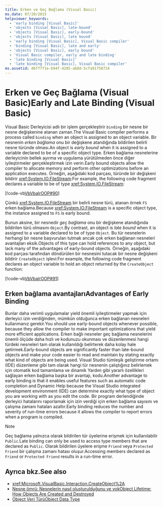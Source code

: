 ```yaml
---
title: Erken ve Geç Bağlama (Visual Basic)
ms.date: 07/20/2015
helpviewer_keywords:
  - 'early binding [Visual Basic]'
  - 'objects [Visual Basic], late-bound'
  - 'objects [Visual Basic], early-bound'
  - 'objects [Visual Basic], late bound'
  - 'early binding [Visual Basic], Visual Basic compiler'
  - 'binding [Visual Basic], late and early'
  - 'objects [Visual Basic], early bound'
  - 'Visual Basic compiler, early and late binding'
  - 'late binding [Visual Basic]'
  - 'late binding [Visual Basic], Visual Basic compiler'
ms.assetid: d6ff7f1e-b94f-4205-ab8d-5cfa91758724
---
```

# <a name="early-and-late-binding-visual-basic"></a><span data-ttu-id="5bc33-102">Erken ve Geç Bağlama (Visual Basic)</span><span class="sxs-lookup"><span data-stu-id="5bc33-102">Early and Late Binding (Visual Basic)</span></span>
<span data-ttu-id="5bc33-103">Visual Basic Derleyicisi adlı bir işlem gerçekleştirir `binding` bir nesne bir nesne değişkenine atanan zaman.</span><span class="sxs-lookup"><span data-stu-id="5bc33-103">The Visual Basic compiler performs a process called `binding` when an object is assigned to an object variable.</span></span> <span data-ttu-id="5bc33-104">Bir nesnenin *erken bağlama* onu bir değişkene atandığında bildirilen belirli nesne türünde olması.</span><span class="sxs-lookup"><span data-stu-id="5bc33-104">An object is *early bound* when it is assigned to a variable declared to be of a specific object type.</span></span> <span data-ttu-id="5bc33-105">Erken bağlama nesnelerine derleyicinin bellek ayırma ve uygulama yürütülmeden önce diğer iyileştirmeler gerçekleştirmek izin verin.</span><span class="sxs-lookup"><span data-stu-id="5bc33-105">Early bound objects allow the compiler to allocate memory and perform other optimizations before an application executes.</span></span> <span data-ttu-id="5bc33-106">Örneğin, aşağıdaki kod parçası, türünde bir değişkeni bildirir <xref:System.IO.FileStream>:</span><span class="sxs-lookup"><span data-stu-id="5bc33-106">For example, the following code fragment declares a variable to be of type <xref:System.IO.FileStream>:</span></span>  
  
 [!code-vb[VbVbalrOOP#90](../../../../visual-basic/misc/codesnippet/VisualBasic/early-and-late-binding_1.vb)]  
  
 <span data-ttu-id="5bc33-107">Çünkü <xref:System.IO.FileStream> bir belirli nesne türü, atanan örnek `FS` erken bağlama.</span><span class="sxs-lookup"><span data-stu-id="5bc33-107">Because <xref:System.IO.FileStream> is a specific object type, the instance assigned to `FS` is early bound.</span></span>  
  
 <span data-ttu-id="5bc33-108">Bunun aksine, bir nesnedir *geç bağlama* onu bir değişkene atandığında bildirilen türü olmasını `Object`.</span><span class="sxs-lookup"><span data-stu-id="5bc33-108">By contrast, an object is *late bound* when it is assigned to a variable declared to be of type `Object`.</span></span> <span data-ttu-id="5bc33-109">Bu tür nesnelerin herhangi bir nesne başvuruları tutmak ancak çok erken bağlanan nesneleri avantajları eksik.</span><span class="sxs-lookup"><span data-stu-id="5bc33-109">Objects of this type can hold references to any object, but lack many of the advantages of early-bound objects.</span></span> <span data-ttu-id="5bc33-110">Örneğin, aşağıdaki kod parçası tarafından döndürülen bir nesnesini tutacak bir nesne değişkeni bildirir `CreateObject` işlevi:</span><span class="sxs-lookup"><span data-stu-id="5bc33-110">For example, the following code fragment declares an object variable to hold an object returned by the `CreateObject` function:</span></span>  
  
 [!code-vb[VbVbalrOOP#91](../../../../visual-basic/misc/codesnippet/VisualBasic/early-and-late-binding_2.vb)]  
  
## <a name="advantages-of-early-binding"></a><span data-ttu-id="5bc33-111">Erken bağlama avantajları</span><span class="sxs-lookup"><span data-stu-id="5bc33-111">Advantages of Early Binding</span></span>  
 <span data-ttu-id="5bc33-112">Bunlar daha verimli uygulamalar yield önemli iyileştirmeler yapmak için derleyici izin verdiğinden, mümkün olduğunca erken bağlanan nesneleri kullanmanız gerekir.</span><span class="sxs-lookup"><span data-stu-id="5bc33-112">You should use early-bound objects whenever possible, because they allow the compiler to make important optimizations that yield more efficient applications.</span></span> <span data-ttu-id="5bc33-113">Erken bağlı nesneler geç bağlama nesnelerini önemli ölçüde daha hızlı ve kodunuzu okunması ve düzenlenmesi hangi türdeki nesneleri tam olarak kullanıldığı belirterek daha kolay hale getirmek.</span><span class="sxs-lookup"><span data-stu-id="5bc33-113">Early-bound objects are significantly faster than late-bound objects and make your code easier to read and maintain by stating exactly what kind of objects are being used.</span></span> <span data-ttu-id="5bc33-114">Visual Studio tümleşik geliştirme ortamı (IDE) düzenleme gibi tam olarak hangi tür nesnenin çalıştığınız belirlemek için otomatik kod tamamlama ve dinamik Yardım gibi yararlı özellikleri sağlayan erken bağlama başka bir avantajı, kodu.</span><span class="sxs-lookup"><span data-stu-id="5bc33-114">Another advantage to early binding is that it enables useful features such as automatic code completion and Dynamic Help because the Visual Studio integrated development environment (IDE) can determine exactly what type of object you are working with as you edit the code.</span></span> <span data-ttu-id="5bc33-115">Bir program derlendiğinde derleyici hatalarını raporlamak için izin verdiği için erken bağlama sayısını ve çalışma zamanı hataları azaltır.</span><span class="sxs-lookup"><span data-stu-id="5bc33-115">Early binding reduces the number and severity of run-time errors because it allows the compiler to report errors when a program is compiled.</span></span>  
  
> [!NOTE]
>  <span data-ttu-id="5bc33-116">Geç bağlama yalnızca olarak bildirilen tür üyelerine erişmek için kullanılabilir `Public`.</span><span class="sxs-lookup"><span data-stu-id="5bc33-116">Late binding can only be used to access type members that are declared as `Public`.</span></span> <span data-ttu-id="5bc33-117">Olarak bildirilen üyelere erişme `Friend` veya `Protected Friend` bir çalışma zamanı hatası oluşur.</span><span class="sxs-lookup"><span data-stu-id="5bc33-117">Accessing members declared as `Friend` or `Protected Friend` results in a run-time error.</span></span>  
  
## <a name="see-also"></a><span data-ttu-id="5bc33-118">Ayrıca bkz.</span><span class="sxs-lookup"><span data-stu-id="5bc33-118">See also</span></span>
- <xref:Microsoft.VisualBasic.Interaction.CreateObject%2A>
- [<span data-ttu-id="5bc33-119">Nesne ömrü: Nesnelerin nasıl oluşturulduğunu ve yok</span><span class="sxs-lookup"><span data-stu-id="5bc33-119">Object Lifetime: How Objects Are Created and Destroyed</span></span>](../../../../visual-basic/programming-guide/language-features/objects-and-classes/object-lifetime-how-objects-are-created-and-destroyed.md)
- [<span data-ttu-id="5bc33-120">Object Veri Türü</span><span class="sxs-lookup"><span data-stu-id="5bc33-120">Object Data Type</span></span>](../../../../visual-basic/language-reference/data-types/object-data-type.md)
